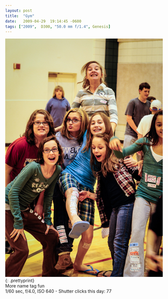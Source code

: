 ```yaml
---
layout: post
title:  "Gym"
date:   2009-04-29  19:14:45 -0600
tags: ["2009",  D300, "50.0 mm f/1.4", Genesis]
---
```

![:title](/images/2009/2009_0429_DSC5480.jpg)
{: .prettyprint}  
More name tag fun  
1/60 sec, f/4.0, ISO 640 - Shutter clicks this day: 77